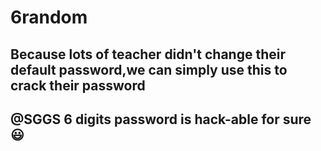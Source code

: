 # 6random
##  Because lots of teacher didn't change their default password,we can simply use this to crack their password  
##  @SGGS 6 digits password is hack-able for sure 😃
